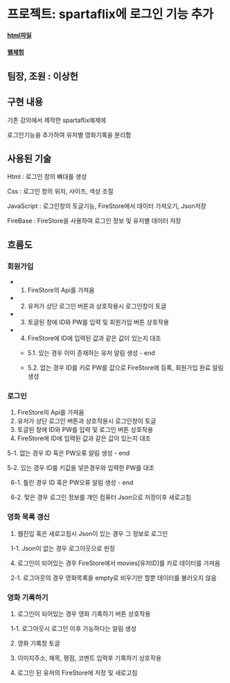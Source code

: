# 프로젝트: spartaflix에 로그인 기능 추가

#### [html파일](https://github.com/j0462/Web/blob/main/index.html)
#### [웹체험](https://j0462.github.io/Web-html)

## 팀장, 조원 : 이상헌

## 구현 내용

기존 강의에서 제작한 spartaflix예제에


로그인기능을 추가하여 유저별 영화기록을 분리함 


## 사용된 기술

Html : 로그인 창의 뼈대를 생성


Css : 로그인 창의 위치, 사이즈, 색상 조절


JavaScript : 로그인창의 토글기능, FireStore에서 데이터 가져오기, Json저장


FireBase : FireStore을 사용하여 로그인 정보 및 유저별 데이터 저장 


## 흐름도

### 회원가입
* 1. FireStore의 Api를 가져옴

* 2. 유저가 상단 로그인 버튼과 상호작용시 로그인창이 토글

* 3. 토글된 창에 ID와 PW를 입력 및 회원가입 버튼 상호작용
   
* 4. FireStore에 ID에 입력된 값과 같은 값이 있는지 대조

  * 5.1. 있는 경우 이미 존재하는 유저 알림 생성 - end
  
  * 5.2. 없는 경우 ID를 키로 PW를 값으로 FireStore에 등록, 회원가입 완료 알림 생성


### 로그인
1. FireStore의 Api를 가져옴
2. 유저가 상단 로그인 버튼과 상호작용시 로그인창이 토글
3. 토글된 창에 ID와 PW를 입력 및 로그인 버튼 상호작용
4. FireStore에 ID에 입력된 값과 같은 값이 있는지 대조

5-1. 없는 경우 ID 혹은 PW오류 알림 생성 - end

5-2. 있는 경우 ID를 키값을 넣은경우와 입력한 PW를 대조


&nbsp;&nbsp;6-1. 틀린 경우 ID 혹은 PW오류 알림 생성 - end

  
&nbsp;&nbsp;6-2. 맞은 경우 로그인 정보를 개인 컴퓨터 Json으로 저장이후 새로고침


### 영화 목록 갱신

1. 웹진입 혹은 새로고침시 Json이 있는 경우 그 정보로 로그인
   
&nbsp;&nbsp;1-1. Json이 없는 경우 로그아웃으로 판정

4. 로그인이 되어있는 경우 FireStore에서 movies[유저ID]를 키로 데이터를 가져옴
   
&nbsp;&nbsp;2-1. 로그아웃의 경우 영화목록을 empty로 비우기만 할뿐 데이터를 불러오지 않음

### 영화 기록하기

1. 로그인이 되어있는 경우 영화 기록하기 버튼 상호작용
   
&nbsp;&nbsp;1-1. 로그아웃시 로그인 이후 가능하다는 알림 생성
  
2. 영화 기록창 토글

3. 이미지주소, 제목, 평점, 코멘트 입력후 기록하기 상호작용
  
4. 로그인 된 유저의 FireStore에 저장 및 새로고침
